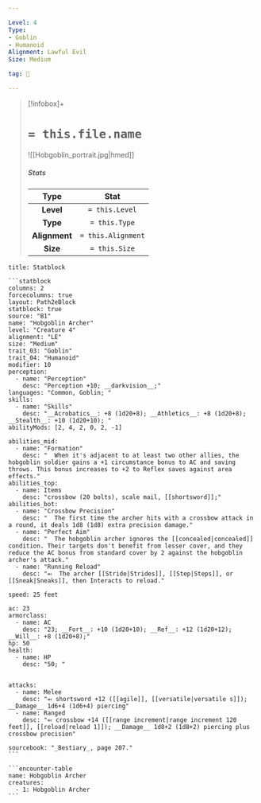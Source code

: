 ```yaml
---

Level: 4
Type:
- Goblin
- Humanoid
Alignment: Lawful Evil
Size: Medium

tag: 👹

---
```


> [!infobox]+
> #  `= this.file.name`
> ![[Hobgoblin_portrait.jpg|hmed]]
> ##### Stats
> Type | Stat |
> :---:|:---:|
> **Level** | `= this.Level` |
> **Type** | `= this.Type` |
> **Alignment** | `= this.Alignment` |
> **Size** | `= this.Size` |



````ad-info
title: Statblock

```statblock
columns: 2
forcecolumns: true
layout: Path2eBlock
statblock: true
source: "B1"
name: "Hobgoblin Archer"
level: "Creature 4"
alignment: "LE"
size: "Medium"
trait_03: "Goblin"
trait_04: "Humanoid"
modifier: 10
perception:
  - name: "Perception"
    desc: "Perception +10; __darkvision__;"
languages: "Common, Goblin; "
skills:
  - name: "Skills"
    desc: "__Acrobatics__: +8 (1d20+8); __Athletics__: +8 (1d20+8); __Stealth__: +10 (1d20+10); "
abilityMods: [2, 4, 2, 0, 2, -1]

abilities_mid:
  - name: "Formation"
    desc: "  When it's adjacent to at least two other allies, the hobgoblin soldier gains a +1 circumstance bonus to AC and saving throws. This bonus increases to +2 to Reflex saves against area effects."
abilities_top:
  - name: Items
    desc: "crossbow (20 bolts), scale mail, [[shortsword]];"
abilities_bot:
  - name: "Crossbow Precision"
    desc: "  The first time the archer hits with a crossbow attack in a round, it deals 1d8 (1d8) extra precision damage."
  - name: "Perfect Aim"
    desc: "  The hobgoblin archer ignores the [[concealed|concealed]] condition. Their targets don't benefit from lesser cover, and they reduce the AC bonus from standard cover by 2 against the hobgoblin archer's attack."
  - name: "Running Reload"
    desc: "⬻  The archer [[Stride|Strides]], [[Step|Steps]], or [[Sneak|Sneaks]], then Interacts to reload."

speed: 25 feet

ac: 23
armorclass:
  - name: AC
    desc: "23; __Fort__: +10 (1d20+10); __Ref__: +12 (1d20+12); __Will__: +8 (1d20+8);"
hp: 50
health:
  - name: HP
    desc: "50; "


attacks:
  - name: Melee
    desc: "⬻ shortsword +12 ([[agile]], [[versatile|versatile s]]); __Damage__ 1d6+4 (1d6+4) piercing"
  - name: Ranged
    desc: "⬻ crossbow +14 ([[range increment|range increment 120 feet]], [[reload|reload 1]]); __Damage__ 1d8+2 (1d8+2) piercing plus crossbow precision"

sourcebook: "_Bestiary_, page 207."
```

```encounter-table
name: Hobgoblin Archer
creatures:
  - 1: Hobgoblin Archer
```

````


